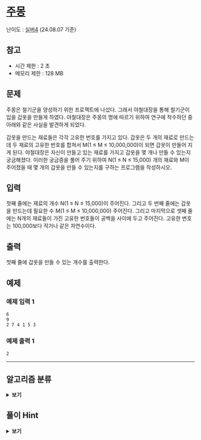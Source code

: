 # [주몽](https://www.acmicpc.net/problem/1940)
난이도 : [실버4](https://solved.ac/search?query=1940) (24.08.07 기준)

## 참고
- 시간 제한 : 2 초
- 메모리 제한 : 128 MB

## 문제
주몽은 철기군을 양성하기 위한 프로젝트에 나섰다. 그래서 야철대장을 통해 철기군이 입을 갑옷을 만들게 하였다. 야철대장은 주몽의 명에 따르기 위하여 연구에 착수하던 중 아래와 같은 사실을 발견하게 되었다.

갑옷을 만드는 재료들은 각각 고유한 번호를 가지고 있다. 갑옷은 두 개의 재료로 만드는데 두 재료의 고유한 번호를 합쳐서 M(1 ≤ M ≤ 10,000,000)이 되면 갑옷이 만들어 지게 된다. 야철대장은 자신이 만들고 있는 재료를 가지고 갑옷을 몇 개나 만들 수 있는지 궁금해졌다. 이러한 궁금증을 풀어 주기 위하여 N(1 ≤ N ≤ 15,000) 개의 재료와 M이 주어졌을 때 몇 개의 갑옷을 만들 수 있는지를 구하는 프로그램을 작성하시오.

## 입력
첫째 줄에는 재료의 개수 N(1 ≤ N ≤ 15,000)이 주어진다. 그리고 두 번째 줄에는 갑옷을 만드는데 필요한 수 M(1 ≤ M ≤ 10,000,000) 주어진다. 그리고 마지막으로 셋째 줄에는 N개의 재료들이 가진 고유한 번호들이 공백을 사이에 두고 주어진다. 고유한 번호는 100,000보다 작거나 같은 자연수이다.
## 출력
첫째 줄에 갑옷을 만들 수 있는 개수를 출력한다.

## 예제
### 예제 입력 1 
```
6
9
2 7 4 1 5 3
```
### 예제 출력 1 
```
2
```
---

## 알고리즘 분류
<details>
<summary><b>보기</b></summary>

- [정렬](https://www.acmicpc.net/problemset?sort=ac_desc&algo=97)
- [두 포인터](https://www.acmicpc.net/problemset?sort=ac_desc&algo=80)
</details>

## 풀이 Hint
<details>
<summary><b>보기</b></summary>

1. 예제의 첫 번째 줄은 세 번째 줄 배열의 길이(N)이다.
2. 예제의 두 번째 줄은 타겟 숫자(M)이다.
3. 세 번째 줄 배열의 임의의 두 수를 더 한 값이 두 M과 일치하면 count 1 상승
4. 배열을 정렬한다.
5. 처음에서 시작하는 인덱스 start, 끝에서 시작하는 end 숫자(N - 1)를 지정한다.
6. `arr[start] + arr[end]` 값이 M 보다 작을 시 start 상승
7. `arr[start] + arr[end]` 값이 M 보다 클 시 end 감소
8. `arr[start] + arr[end]` 값이 M과 동일할 시 count 상승 & start 상승
</details>